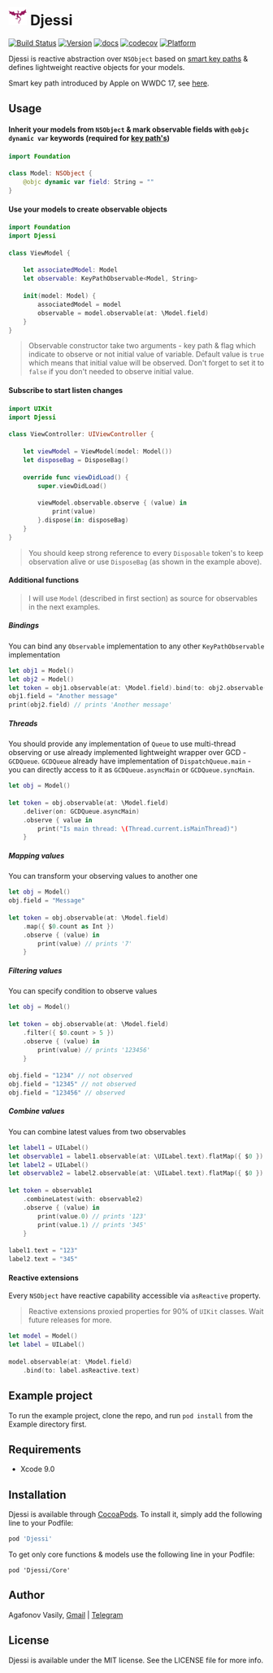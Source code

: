 <img src="Assets/djessi.png" width="36" height="36"> Djessi
======

[![Build Status](https://travis-ci.org/AGStarz/Djessi.svg?branch=master)](https://travis-ci.org/AGStarz/Djessi)
[![Version](https://img.shields.io/cocoapods/v/Djessi.svg?style=flat)](http://cocoapods.org/pods/Djessi)
[![docs](https://cdn.rawgit.com/AGStarz/Djessi/master/Example/docs/badge.svg)](https://cdn.rawgit.com/AGStarz/Djessi/master/Example/docs/index.html)
[![codecov](https://codecov.io/gh/AGStarz/Djessi/branch/master/graph/badge.svg)](https://codecov.io/gh/AGStarz/Djessi)
[![Platform](https://img.shields.io/cocoapods/p/Djessi.svg?style=flat)](http://cocoapods.org/pods/Djessi)

Djessi is reactive abstraction over `NSObject` based on [smart key paths](https://github.com/apple/swift-evolution/blob/master/proposals/0161-key-paths.md) & defines lightweight reactive objects for your models.

Smart key path introduced by Apple on WWDC 17, see [here](https://developer.apple.com/videos/play/wwdc2017/212/).

## Usage

#### Inherit your models from `NSObject` & mark observable fields with `@objc dynamic var` keywords (required for [key path's](https://github.com/apple/swift-evolution/blob/master/proposals/0161-key-paths.md))

```swift
import Foundation

class Model: NSObject {
    @objc dynamic var field: String = ""
}
```

#### Use your models to create observable objects

```swift
import Foundation
import Djessi

class ViewModel {

    let associatedModel: Model
    let observable: KeyPathObservable<Model, String>

    init(model: Model) {
        associatedModel = model
        observable = model.observable(at: \Model.field)
    }
}
```

> Observable constructor take two arguments - key path & flag which indicate to observe or not initial value of variable. Default value is `true` which means that initial value will be observed. Don't forget to set it to `false` if you don't needed to observe initial value.

#### Subscribe to start listen changes

```swift
import UIKit
import Djessi

class ViewController: UIViewController {

    let viewModel = ViewModel(model: Model())
    let disposeBag = DisposeBag()
    
    override func viewDidLoad() {
        super.viewDidLoad()
        
        viewModel.observable.observe { (value) in
            print(value)
        }.dispose(in: disposeBag)
    }
}
```

>You should keep strong reference to every `Disposable` token's to keep observation alive or use `DisposeBag` (as shown in the example above).

#### Additional functions

> I will use `Model` (described in first section) as source for observables in the next examples.

##### Bindings

You can bind any `Observable` implementation to any other `KeyPathObservable` implementation

```swift
let obj1 = Model()
let obj2 = Model()
let token = obj1.observable(at: \Model.field).bind(to: obj2.observable(at: \Model.field))
obj1.field = "Another message"
print(obj2.field) // prints 'Another message'
```

##### Threads

You should provide any implementation of `Queue` to use multi-thread observing or use already implemented lightweight wrapper over GCD - `GCDQueue`. `GCDQueue` already have implementation of `DispatchQueue.main` - you can directly access to it as `GCDQueue.asyncMain` or `GCDQueue.syncMain`.

```swift
let obj = Model()

let token = obj.observable(at: \Model.field)
    .deliver(on: GCDQueue.asyncMain)
    .observe { value in
        print("Is main thread: \(Thread.current.isMainThread)")
    }
```

##### Mapping values

You can transform your observing values to another one

```swift
let obj = Model()
obj.field = "Message"

let token = obj.observable(at: \Model.field)
    .map({ $0.count as Int })
    .observe { (value) in
        print(value) // prints '7'
    }
```

##### Filtering values

You can specify condition to observe values

```swift
let obj = Model()

let token = obj.observable(at: \Model.field)
    .filter({ $0.count > 5 })
    .observe { (value) in
        print(value) // prints '123456'
    }
    
obj.field = "1234" // not observed
obj.field = "12345" // not observed
obj.field = "123456" // observed
```

##### Combine values

You can combine latest values from two observables

```swift
let label1 = UILabel()
let observable1 = label1.observable(at: \UILabel.text).flatMap({ $0 })
let label2 = UILabel()
let observable2 = label2.observable(at: \UILabel.text).flatMap({ $0 })

let token = observable1
    .combineLatest(with: observable2)
    .observe { (value) in
        print(value.0) // prints '123'
        print(value.1) // prints '345'
    }

label1.text = "123"
label2.text = "345"
```

#### Reactive extensions

Every `NSObject` have reactive capability accessible via `asReactive` property.

> Reactive extensions proxied properties for 90% of `UIKit` classes. Wait future releases for more.

```swift
let model = Model()
let label = UILabel()

model.observable(at: \Model.field)
    .bind(to: label.asReactive.text)
```

## Example project

To run the example project, clone the repo, and run `pod install` from the Example directory first.

## Requirements

* Xcode 9.0

## Installation

Djessi is available through [CocoaPods](http://cocoapods.org). To install
it, simply add the following line to your Podfile:

```ruby
pod 'Djessi'
```

To get only core functions & models use the following line in your Podfile:

```
pod 'Djessi/Core'
```

## Author

Agafonov Vasily, [Gmail](mailto:agafonov.vasya.93@gmail.com) | [Telegram](https://t.me/ag_starz)

## License

Djessi is available under the MIT license. See the LICENSE file for more info.
